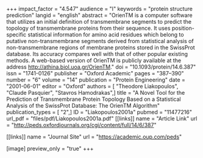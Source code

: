 +++
impact_factor = "4.547"
audience = "I"
keywords = "protein structure prediction"
langid = "english"
abstract = "OrienTM is a computer software that utilizes an initial definition of transmembrane segments to predict the topology of transmembrane proteins from their sequence. It uses position-specific statistical information for amino acid residues which belong to putative non-transmembrane segments derived from statistical analysis of non-transmembrane regions of membrane proteins stored in the SwissProt database. Its accuracy compares well with that of other popular existing methods. A web-based version of OrienTM is publicly available at the address http://athina.biol.uoa.gr/OrienTM."
doi = "10.1093/protein/14.6.387"
issn = "1741-0126"
publisher = "Oxford Academic"
pages = "387–390"
number = "6"
volume = "14"
publication = "Protein Engineering"
date = "2001-06-01"
editor = "Oxford"
authors = [ "Theodore Liakopoulos", "Claude Pasquier", "Stavros Hamodrakas",]
title = "A Novel Tool for the Prediction of Transmembrane Protein Topology Based on a Statistical Analysis of the SwissProt Database: The OrienTM Algorithm"
publication_types = [ "2",]
ID = "Liakopoulos2001a"
pubmed = "11477216"
url_pdf = "files/pdf/Liakopoulos2001a.pdf"
[[links]]
name = "Article Link"
url = "http://peds.oxfordjournals.org/cgi/content/full/14/6/387"

[[links]]
name = "Journal Site"
url = "https://academic.oup.com/peds"

[image]
preview_only = "true"
+++
